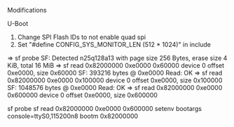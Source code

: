 Modifications

U-Boot
1. Change SPI Flash IDs to not enable quad spi
2. Set "#define CONFIG_SYS_MONITOR_LEN         (512 * 1024)" in include

=> sf probe
SF: Detected n25q128a13 with page size 256 Bytes, erase size 4 KiB, total 16 MiB
=> sf read 0x82000000 0xe0000 0x60000
device 0 offset 0xe0000, size 0x60000
SF: 393216 bytes @ 0xe0000 Read: OK
=> sf read 0x82000000 0xe0000 0x100000
device 0 offset 0xe0000, size 0x100000
SF: 1048576 bytes @ 0xe0000 Read: OK
=> sf read 0x82000000 0xe0000 0x600000
device 0 offset 0xe0000, size 0x600000

sf probe
sf read 0x82000000 0xe0000 0x600000
setenv bootargs console=ttyS0,115200n8
bootm 0x82000000
